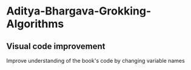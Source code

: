 # Aditya-Bhargava-Grokking-Algorithms
## Visual code improvement

Improve understanding of the book's code by changing variable names

